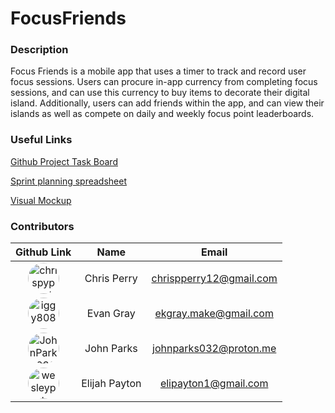 # FocusFriends

### Description
Focus Friends is a mobile app that uses a timer to track and record user focus sessions. Users can procure in-app currency from completing focus sessions, and can use this currency to buy items to decorate their digital island. Additionally, users can add friends within the app, and can view their islands as well as compete on daily and weekly focus point leaderboards.

### Useful Links
[Github Project Task Board](https://github.com/users/ChrispyPeaches/projects/1)

[Sprint planning spreadsheet](https://docs.google.com/spreadsheets/d/17KuePYD55K4Jvs0dNnzJrx7JADw_CWJ8gCb0m-1L0Fg/edit?usp=sharing)

[Visual Mockup](https://www.figma.com/file/HG8eqMzI47otQWYFIv5iK7/Focus-Timer-App-MockUp?type=design&node-id=0%3A1&mode=design&t=gdzpRvpkRlAWQJPb-1)

### Contributors
| Github Link | Name | Email |
|:-------------------------:|:-------------------------:|:-------------------------:|
<a href="https://github.com/chrispypeaches"><img src="https://avatars.githubusercontent.com/u/26045099?v=4" alt="chrispypeaches" width="50" height="50" style="border-radius: 50%;"></a>  | Chris Perry | chrispperry12@gmail.com |
<a href="https://github.com/iggy808"><img src="https://avatars.githubusercontent.com/u/63073663?v=4" alt="iggy808" width="50" height="50" style="border-radius: 50%;"></a>  | Evan Gray |  ekgray.make@gmail.com |
<a href="https://github.com/JohnParks032"><img src="https://avatars.githubusercontent.com/u/80427077?v=4" alt="JohnParks032" width="50" height="50" style="border-radius: 50%;"></a>  | John Parks |  johnparks032@proton.me |
<a href="https://github.com/wesleypayton"><img src="https://avatars.githubusercontent.com/u/80854811?v=4" alt="wesleypayton" width="50" height="50" style="border-radius: 50%;"></a>  | Elijah Payton | elipayton1@gmail.com |

